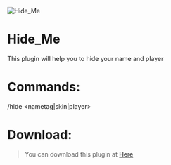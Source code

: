 
![Hide_Me](https://user-images.githubusercontent.com/70942403/111258232-28cd1780-864f-11eb-8ba3-67c1c306847c.png)

# Hide_Me
This plugin will help you to hide your name and player
# Commands:
/hide <nametag|skin|player>

# Download:
> You can download this plugin at [Here](https://github.com/DerphSZ/Hide_Me/releases/download/0.0.1/Hide_Me_v0.0.1.phar) 
